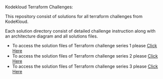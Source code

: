 <p align="center">
    <img src="./kodekloud.svg" alt="" srcset="">
</p

# Kodekloud Terraform Challenges:

This repository consist of solutions for all terraform challenges from KodeKloud.

Each solution directory consist of detailed challenge instruction along with an architecture diagram and all solutions files.

- To access the solution files of Terraform challenge series 1 please [Click Here](./terraform-challenge-01)
- To access the solution files of Terraform challenge series 2 please [Click Here](./terraform-challenge-02)
- To access the solution files of Terraform challenge series 3 please [Click Here](./terraform-challenge-03)
